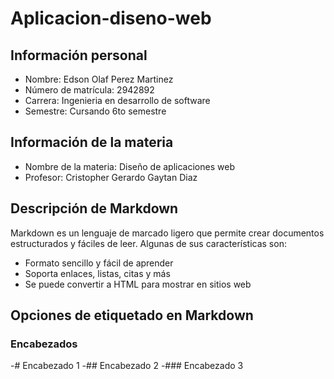 # Aplicacion-diseno-web

## Información personal

- Nombre: Edson Olaf Perez Martinez
- Número de matrícula: 2942892
- Carrera: Ingenieria en desarrollo de software
- Semestre: Cursando 6to semestre

## Información de la materia

- Nombre de la materia: Diseño de aplicaciones web
- Profesor: Cristopher Gerardo Gaytan Diaz

## Descripción de Markdown

Markdown es un lenguaje de marcado ligero que permite crear documentos estructurados y fáciles de leer. Algunas de sus características son:

- Formato sencillo y fácil de aprender
- Soporta enlaces, listas, citas y más
- Se puede convertir a HTML para mostrar en sitios web

## Opciones de etiquetado en Markdown
### Encabezados
-# Encabezado 1
-## Encabezado 2
-### Encabezado 3
